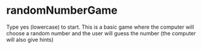 # randomNumberGame
Type yes (lowercase) to start. 
This is a basic game where the computer will choose a random number and the user will guess the number (the computer will also give hints)

